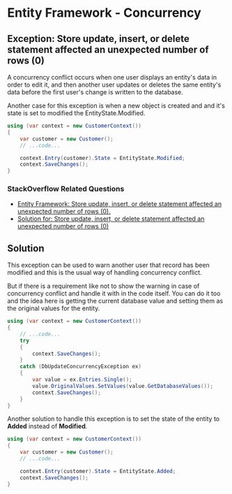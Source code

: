 # Entity Framework - Concurrency

## Exception: Store update, insert, or delete statement affected an unexpected number of rows (0)

A concurrency conflict occurs when one user displays an entity's data in order to edit it, and then another user updates or deletes the same entity's data before the first user's change is written to the database. 

Another case for this exception is when a new object is created and and it's state is set to modified the EntityState.Modified.


```csharp
using (var context = new CustomerContext())
{
    var customer = new Customer();
    // ...code...

    context.Entry(customer).State = EntityState.Modified;
    context.SaveChanges();
}
```
### StackOverflow Related Questions

 - [Entity Framework: Store update, insert, or delete statement affected an unexpected number of rows (0).](https://stackoverflow.com/questions/1836173/entity-framework-store-update-insert-or-delete-statement-affected-an-unexpec)
 - [Solution for: Store update, insert, or delete statement affected an unexpected number of rows (0)](https://stackoverflow.com/questions/6819813/solution-for-store-update-insert-or-delete-statement-affected-an-unexpected-n)
## Solution

This exception can be used to warn another user that record has been modified and this is the usual way of handling concurrency conflict.

But if there is a requirement like not to show the warning in case of concurrency conflict and handle it with in the code itself.  You can do it too and the idea here is getting the current database value and setting them as the original values for the entity.


```csharp
using (var context = new CustomerContext())
{
    // ...code...
    try
    {
        context.SaveChanges();
    }
    catch (DbUpdateConcurrencyException ex)
    {
        var value = ex.Entries.Single();
        value.OriginalValues.SetValues(value.GetDatabaseValues());
        context.SaveChanges();
    }
}
```
Another solution to handle this exception is to set the state of the entity to **Added** instead of **Modified**.


```csharp
using (var context = new CustomerContext())
{
    var customer = new Customer();
    // ...code...

    context.Entry(customer).State = EntityState.Added;
    context.SaveChanges();
}
```
